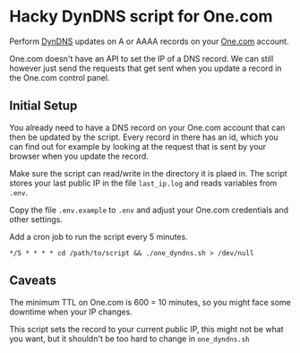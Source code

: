 # Hacky DynDNS script for One.com

Perform [DynDNS](https://en.wikipedia.org/wiki/Dynamic_DNS) updates on A or AAAA records on your [One.com](https://www.one.com) account.

One.com doesn't have an API to set the IP of a DNS record. We can still however just send the requests that get sent when you update a record in the One.com control panel.

## Initial Setup

You already need to have a DNS record on your One.com account that can then be updated by the script. Every record in there has an id, which you can find out for example by looking at the request that is sent by your browser when you update the record.

Make sure the script can read/write in the directory it is plaed in. The script stores your last public IP in the file `last_ip.log` and reads variables from `.env`.

Copy the file `.env.example` to `.env` and adjust your One.com credentials and other settings.

Add a cron job to run the script every 5 minutes.

```
*/5 * * * * cd /path/to/script && ./one_dyndns.sh > /dev/null
```

## Caveats

The minimum TTL on One.com is 600 = 10 minutes, so you might face some downtime when your IP changes.

This script sets the record to your current public IP, this might not be what you want, but it shouldn't be too hard to change in `one_dyndns.sh`
